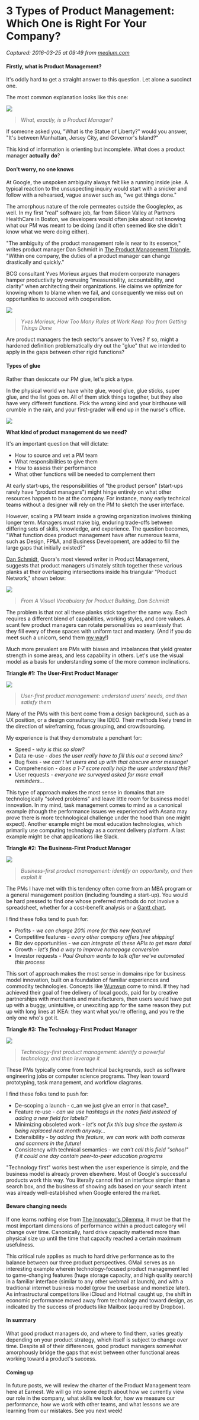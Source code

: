 # 3 Types of Product Management: Which One is Right For Your Company?

_Captured: 2016-03-25 at 09:49 from [medium.com](https://medium.com/earnest-product-management/3-types-of-product-management-dec4b2d77271)_

#### Firstly, what is Product Management?

It's oddly hard to get a straight answer to this question. Let alone a succinct one.

The most common explanation looks like this one:

![](https://cdn-images-1.medium.com/max/800/1*Fe327BkeYogK61LwwDWhvA.png)

> _What, exactly, is a Product Manager?_

If someone asked you, "What is the Statue of Liberty?" would you answer, "It's between Manhattan, Jersey City, and Governor's Island?"

This kind of information is orienting but incomplete. What does a product manager **actually** **do**?

#### Don't worry, no one knows

At Google, the unspoken ambiguity always felt like a running inside joke. A typical reaction to the unsuspecting inquiry would start with a snicker and follow with a rehearsed, vague answer such as, "we get things done."

The amorphous nature of the role permeates outside the Googleplex, as well. In my first "real" software job, far from Silicon Valley at Partners HealthCare in Boston, we developers would often joke about not knowing what our PM was meant to be doing (and it often seemed like she didn't know what we were doing either).

"The ambiguity of the product management role is near to its essence," writes product manager Dan Schmidt in [The Product Management Triangle](http://productlogic.org/2014/06/22/the-product-management-triangle/), "Within one company, the duties of a product manager can change drastically and quickly."

BCG consultant Yves Morieux argues that modern corporate managers hamper productivity by overusing "measurability, accountability, and clarity" when architecting their organizations. He claims we optimize for knowing whom to blame when we fail, and consequently we miss out on opportunities to succeed with cooperation.

![](https://cdn-images-1.medium.com/max/800/1*cBDaEgUUgW15kYDd5Ah6og.png)

> _Yves Morieux, How Too Many Rules at Work Keep You from Getting Things Done_

Are product managers the tech sector's answer to Yves? If so, might a hardened definition problematically dry out the "glue" that we intended to apply in the gaps between other rigid functions?

#### Types of glue

Rather than desiccate our PM glue, let's pick a type.

In the physical world we have white glue, wood glue, glue sticks, super glue, and the list goes on. All of them stick things together, but they also have very different functions. Pick the wrong kind and your birdhouse will crumble in the rain, and your first-grader will end up in the nurse's office.

![](https://cdn-images-1.medium.com/max/800/1*5Yv6KkYNyi2mEVXOOoaFNA.png)

**What kind of product management do we need?**

It's an important question that will dictate:

  * How to source and vet a PM team
  * What responsibilities to give them
  * How to assess their performance
  * What other functions will be needed to complement them

At early start-ups, the responsibilities of "the product person" (start-ups rarely have "product managers") might hinge entirely on what other resources happen to be at the company. For instance, many early technical teams without a designer will rely on the PM to sketch the user interface.

However, scaling a PM team inside a growing organization involves thinking longer term. Managers must make big, enduring trade-offs between differing sets of skills, knowledge, and experience. The question becomes, "What function does product management have after numerous teams, such as Design, FP&A, and Business Development, are added to fill the large gaps that initially existed?"

[Dan Schmidt](https://www.quora.com/profile/Dan-Schmidt), Quora's most viewed writer in Product Management, suggests that product managers ultimately stitch together these various planks at their overlapping intersections inside his triangular "Product Network," shown below:

![](https://cdn-images-1.medium.com/max/800/1*Q0z4kuBf5Kr8iqZGECgYMA.png)

> _From A Visual Vocabulary for Product Building, Dan Schmidt_

The problem is that not all these planks stick together the same way. Each requires a different blend of capabilities, working styles, and core values. A scant few product managers can rotate personalities so seamlessly that they fill every of these spaces with uniform tact and mastery. (And if you do meet such a unicorn, send them [my way](https://www.linkedin.com/in/danieldemetri)!)

Much more prevalent are PMs with biases and imbalances that yield greater strength in some areas, and less capability in others. Let's use the visual model as a basis for understanding some of the more common inclinations.

**Triangle #1: The User-First Product Manager**

![](https://cdn-images-1.medium.com/max/800/1*YlreW6ubkH8Y86GvKlTpXg.png)

> _User-first product management: understand users' needs, and then satisfy them_

Many of the PMs with this bent come from a design background, such as a UX position, or a design consultancy like IDEO. Their methods likely trend in the direction of wireframing, focus grouping, and crowdsourcing.

My experience is that they demonstrate a penchant for:

  * Speed - _why is this so slow?_
  * Data re-use - _does the user really have to fill this out a second time?_
  * Bug fixes - _we can't let users end up with that obscure error message!_
  * Comprehension - _does a 1-7 score really help the user understand this?_
  * User requests - _everyone we surveyed asked for more email reminders…_

This type of approach makes the most sense in domains that are technologically "solved problems" and leave little room for business model innovation. In my mind, task management comes to mind as a canonical example (though the performance issues we experienced with Asana may prove there is more technological challenge under the hood than one might expect). Another example might be most education technologies, which primarily use computing technology as a content delivery platform. A last example might be chat applications like Slack.

**Triangle #2: The Business-First Product Manager**

![](https://cdn-images-1.medium.com/max/800/1*65GbuMfRVFSFyEpF5CnIAg.png)

> _Business-first product management: identify an opportunity, and then exploit it_

The PMs I have met with this tendency often come from an MBA program or a general management position (including founding a start-up). You would be hard pressed to find one whose preferred methods do not involve a spreadsheet, whether for a cost-benefit analysis or a [Gantt chart](https://en.wikipedia.org/wiki/Gantt_chart).

I find these folks tend to push for:

  * Profits - _we can charge 20% more for this new feature!_
  * Competitive features - _every other company offers free shipping!_
  * Biz dev opportunities - _we can integrate all these APIs to get more data!_
  * Growth - _let's find a way to improve homepage conversion_
  * Investor requests - _Paul Graham wants to talk after we've automated this process_

This sort of approach makes the most sense in domains ripe for business model innovation, built on a foundation of familiar experiences and commodity technologies. Concepts like [Wunwun](https://www.crunchbase.com/organization/wunwun#/entity) come to mind. If they had achieved their goal of free delivery of local goods, paid for by creative partnerships with merchants and manufacturers, then users would have put up with a buggy, unintuitive, or unexciting app for the same reason they put up with long lines at IKEA: they want what you're offering, and you're the only one who's got it.

**Triangle #3: The Technology-First Product Manager**

![](https://cdn-images-1.medium.com/max/800/1*GpeD5ST58n_sWvs9UofX6A.png)

> _Technology-first product management: identify a powerful technology, and then leverage it_

These PMs typically come from technical backgrounds, such as software engineering jobs or computer science programs. They lean toward prototyping, task management, and workflow diagrams.

I find these folks tend to push for:

  * De-scoping a launch - c_an we just give an error in that case?_
  * Feature re-use - _can we use hashtags in the notes field instead of adding a new field for labels?_
  * Minimizing obsoleted work - _let's not fix this bug since the system is being replaced next month anyway…_
  * Extensibility - _by adding this feature, we can work with both cameras and scanners in the future!_
  * Consistency with technical semantics - _we can't call this field "school" if it could one day contain peer-to-peer education programs_

"Technology first" works best when the user experience is simple, and the business model is already proven elsewhere. Most of Google's successful products work this way. You literally cannot find an interface simpler than a search box, and the business of showing ads based on your search intent was already well-established when Google entered the market.

#### Beware changing needs

If one learns nothing else from [The Innovator's Dilemma](http://www.amazon.com/The-Innovators-Dilemma-Revolutionary-Business/dp/0062060244), it must be that the most important dimensions of performance within a product category will change over time. Canonically, hard drive capacity mattered more than physical size up until the time that capacity reached a certain maximum usefulness.

This critical rule applies as much to hard drive performance as to the balance between our three product perspectives. GMail serves as an interesting example wherein technology-focused product management led to game-changing features (huge storage capacity, and high quality search) in a familiar interface (similar to any other webmail at launch), and with a traditional internet business model (grow the userbase and monetize later). As infrastructural competitors like iCloud and Hotmail caught up, the shift in economic performance moved away from technology and toward design, as indicated by the success of products like Mailbox (acquired by Dropbox).

#### In summary

What good product managers do, and where to find them, varies greatly depending on your product strategy, which itself is subject to change over time. Despite all of their differences, good product managers somewhat amorphously bridge the gaps that exist between other functional areas working toward a product's success.

#### Coming up

In future posts, we will review the charter of the Product Management team here at Earnest. We will go into some depth about how we currently view our role in the company, what skills we look for, how we measure our performance, how we work with other teams, and what lessons we are learning from our mistakes. See you next week!
